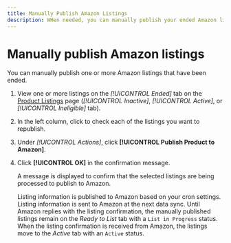```yaml
---
title: Manually Publish Amazon Listings
description: WHen needed, you can manually publish your ended Amazon listings from your Commerce Admin.
---
```


# Manually publish Amazon listings

You can manually publish one or more Amazon listings that have been ended.

1. View one or more listings on the _[!UICONTROL Ended]_ tab on the [Product Listings](./managing-product-listings.md) page (_[!UICONTROL Inactive]_, _[!UICONTROL Active]_, or _[!UICONTROL Ineligible]_ tab).

1. In the left column, click to check each of the listings you want to republish.

1. Under _[!UICONTROL Actions]_, click **[!UICONTROL Publish Product to Amazon]**.

1. Click **[!UICONTROL OK]** in the confirmation message.

   A message is displayed to confirm that the selected listings are being processed to publish to Amazon.

   Listing information is published to Amazon based on your cron settings. Listing information is sent to Amazon at the next data sync. Until Amazon replies with the listing confirmation, the manually published listings remain on the _Ready to List_ tab with a `List in Progress` status. When the listing confirmation is received from Amazon, the listings move to the _Active_ tab with an `Active` status.
